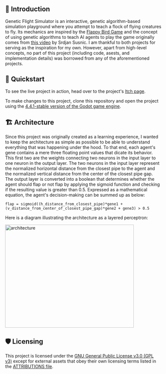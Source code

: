 ## 🧭 Introduction
Genetic Flight Simulator is an interactive, genetic algorithm-based simulation playground where you attempt to teach a flock of flying creatures to fly. Its mechanics are inspired by the [Flappy Bird Game](https://en.wikipedia.org/wiki/Flappy_Bird) and the concept of using genetic algorithms to teach AI agents to play the game originally comes from [this video](https://www.youtube.com/watch?v=aeWmdojEJf0&t=2s) by Srdjan Susnic. I am thankful to both projects for serving as the inspiration for my own. However, apart from high-level concepts, no part of this project (including code, asests, and implementation details) was borrowed from any of the aforementioned projects.

## 🚀 Quickstart
To see the live project in action, head over to the project's [Itch page](https://cupidofdeath.itch.io/genetic-flight-simulator).

To make changes to this project, clone this repository and open the project using the [4.4.1-stable version of the Godot game engine](https://github.com/godotengine/godot/releases/tag/4.4.1-stable).

## 🏗️ Architecture
Since this project was originally created as a learning experience, I wanted to keep the architecture as simple as possible to be able to understand everything that was happening under the hood. To that end, each agent's gene contains a mere three floating point values that dicate its behavior. This first two are the weights connecting two neurons in the input layer to one neuron in the output layer. The two neurons in the input layer represent the normalized horizontal distance from the closest pipe to the agent and the normalized vertical distance from the center of the closest pipe gap. The output layer is converted into a boolean that determines whether the agent should flap or not flap by applying the sigmoid function and checking if the resulting value is greater than 0.5.
Expressed as a mathematical equation, the agent's decision-making can be summed up as below:
```
flap = sigmoid((h_distance_from_closest_pipe)*gene1 + (v_distance_from_center_of_closest_pipe_gap)*gene2 + gene3) > 0.5
```

Here is a diagram illustrating the architecture as a layered perceptron:

<img width="415" height="331" alt="architecture" src="https://github.com/user-attachments/assets/d35b3247-06d0-4289-916e-7ec56252a32c" />

## 🛡️ Licensing
This project is licensed under the [GNU General Public License v3.0 (GPL v3)](./LICENSE) except for external assets that obey their own licensing terms listed in the [ATTRIBUTIONS file](./ATTRIBUTIONS.md).
